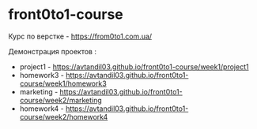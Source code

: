 # front0to1-course
Курс по верстке - https://from0to1.com.ua/

Демонстрация проектов :
  - project1 - https://avtandil03.github.io/front0to1-course/week1/project1
  - homework3 - https://avtandil03.github.io/front0to1-course/week1/homework3
  - marketing - https://avtandil03.github.io/front0to1-course/week2/marketing
  - homework4 - https://avtandil03.github.io/front0to1-course/week2/homework4
